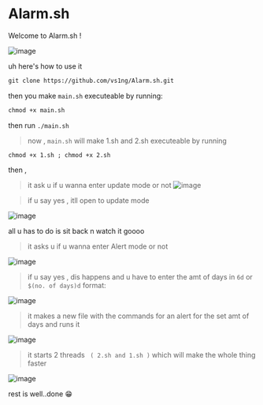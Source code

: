 # Alarm.sh

Welcome to
Alarm.sh !

![image](https://user-images.githubusercontent.com/90449815/183894414-af1507db-b5f7-47d2-90bb-bf7bb9aeba68.png)


uh here's how to use it

```md
git clone https://github.com/vs1ng/Alarm.sh.git
```

then you make ```main.sh``` executeable by running:

```md
chmod +x main.sh
```

then run ```./main.sh```

> now , ```main.sh``` will make 1.sh and 2.sh executeable by running 

```chmod +x 1.sh ; chmod +x 2.sh``` 

 then , 
> it ask u if u wanna enter update mode or not
![image](https://user-images.githubusercontent.com/90449815/191808828-b84e0687-75ef-4a60-a2f6-838ec2b8e991.png)

> if u say yes , itll open to update mode

![image](https://user-images.githubusercontent.com/90449815/191809031-f8537176-2a50-49b2-af03-a9287a266f05.png)

all u has to do is sit back n watch it goooo

> it asks u if u wanna enter Alert mode or not

![image](https://user-images.githubusercontent.com/90449815/185797036-f36f578a-c067-40b5-98d7-05937c5ef7b2.png)

> if u say yes , dis happens and u have to enter the amt of days in ```6d``` or ```$(no. of days)d``` format:

![image](https://user-images.githubusercontent.com/90449815/185797138-83f1373b-ed9c-4b07-b2ba-4c0cd2613072.png)

> it makes a new file with the commands for an alert for the set amt of days and runs it

![image](https://user-images.githubusercontent.com/90449815/185797258-eb8c7945-7915-45df-ac62-d4e6aa3db082.png)


> it starts 2 threads ``` ( 2.sh and 1.sh )``` which will make the whole thing faster 

![image](https://user-images.githubusercontent.com/90449815/185198913-2f07ff56-91ae-4ce8-86cd-67d6f3efe729.png)


rest is well..done :grin: 
